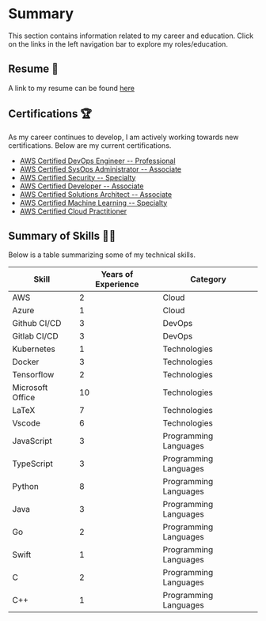 # Summary

This section contains information related to my career
and education. Click on the links in the left navigation
bar to explore my roles/education.

## Resume 📝

A link to my resume can be found [here](https://github.com/cboin1996/resume/releases/latest/download/resume.pdf)

## Certifications 🏆

As my career continues to develop, I am actively working towards new
certifications. Below are my current certifications.

- [AWS Certified DevOps Engineer -- Professional](https://www.credly.com/badges/d0268948-b839-4a4a-a712-9abf8a09baf3)
- [AWS Certified SysOps Administrator -- Associate](https://www.credly.com/badges/43892efd-836e-4fd4-a790-73b33d42e68b)
- [AWS Certified Security -- Specialty](https://www.credly.com/badges/e1f7f4cd-a821-4c1f-87c7-07719101f00b)
- [AWS Certified Developer -- Associate](https://www.credly.com/badges/17683329-11e6-4384-a15e-f23d19d57761)
- [AWS Certified Solutions Architect -- Associate](https://www.credly.com/badges/bf8f2124-e1a2-4f6a-90e9-ced8b2ad6e07)
- [AWS Certified Machine Learning -- Specialty](https://www.credly.com/badges/db575807-369c-479c-8c00-60dec66d0e89)
- [AWS Certified Cloud Practitioner](https://www.credly.com/badges/409f91e2-bce6-4c1c-bc03-ff00a9cdfd62)

## Summary of Skills 🤹🏽

Below is a table summarizing some of my technical skills.

| Skill            | Years of Experience | Category              |
| ---------------- | ------------------- | --------------------- |
| AWS              | 2                   | Cloud                 |
| Azure            | 1                   | Cloud                 |
| Github CI/CD     | 3                   | DevOps                |
| Gitlab CI/CD     | 3                   | DevOps                |
| Kubernetes       | 1                   | Technologies          |
| Docker           | 3                   | Technologies          |
| Tensorflow       | 2                   | Technologies          |
| Microsoft Office | 10                  | Technologies          |
| LaTeX            | 7                   | Technologies          |
| Vscode           | 6                   | Technologies          |
| JavaScript       | 3                   | Programming Languages |
| TypeScript       | 3                   | Programming Languages |
| Python           | 8                   | Programming Languages |
| Java             | 3                   | Programming Languages |
| Go               | 2                   | Programming Languages |
| Swift            | 1                   | Programming Languages |
| C                | 2                   | Programming Languages |
| C++              | 1                   | Programming Languages |
